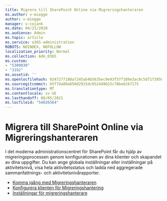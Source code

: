 ```yaml
---
title: Migrera till SharePoint Online via Migreringshanteraren
ms.author: v-miegge
author: v-miegge
manager: v-cojank
ms.date: 04/21/2020
ms.audience: Admin
ms.topic: article
ms.service: o365-administration
ROBOTS: NOINDEX, NOFOLLOW
localization_priority: Normal
ms.collection: Adm_O365
ms.custom:
- "5300030"
- "3192"
ms.assetid: ''
ms.openlocfilehash: 9247277180a7245ab4b5635ec9e93f57f189e3ac8c5d71f39505616ff4cf0603
ms.sourcegitcommit: b5f7da89a650d2915dc652449623c78be6247175
ms.translationtype: MT
ms.contentlocale: sv-SE
ms.lasthandoff: 08/05/2021
ms.locfileid: "54026564"
---
```

# <a name="migrating-to-sharepoint-online-via-migration-manager"></a>Migrera till SharePoint Online via Migreringshanteraren

I det moderna administrationscentret för SharePoint får du hjälp av migreringsprocessen genom konfigurationen av dina klienter och skapandet av dina uppgifter. Du kan ange globala inställningar eller inställningar på aktivitetsnivå, visa hela aktivitetsstatus och ladda ned aggregerade sammanfattnings- och aktivitetsnivårapporter.

* [Komma igång med Migreringshanteraren](https://docs.microsoft.com/sharepointmigration/mm-get-started)
* [Konfigurera klienten för Migreringshantering](https://docs.microsoft.com/sharepointmigration/mm-setup-clients)
* [Inställningar för migreringshanterare](https://docs.microsoft.com/sharepointmigration/mm-settings)
